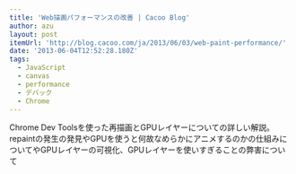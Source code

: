 ```yaml
---
title: 'Web描画パフォーマンスの改善 | Cacoo Blog'
author: azu
layout: post
itemUrl: 'http://blog.cacoo.com/ja/2013/06/03/web-paint-performance/'
date: '2013-06-04T12:52:28.180Z'
tags:
  - JavaScript
  - canvas
  - performance
  - デバック
  - Chrome
---
```

Chrome Dev Toolsを使った再描画とGPUレイヤーについての詳しい解説。
repaintの発生の発見やGPUを使うと何故なめらかにアニメするのかの仕組みについてやGPUレイヤーの可視化、GPUレイヤーを使いすぎることの弊害について

